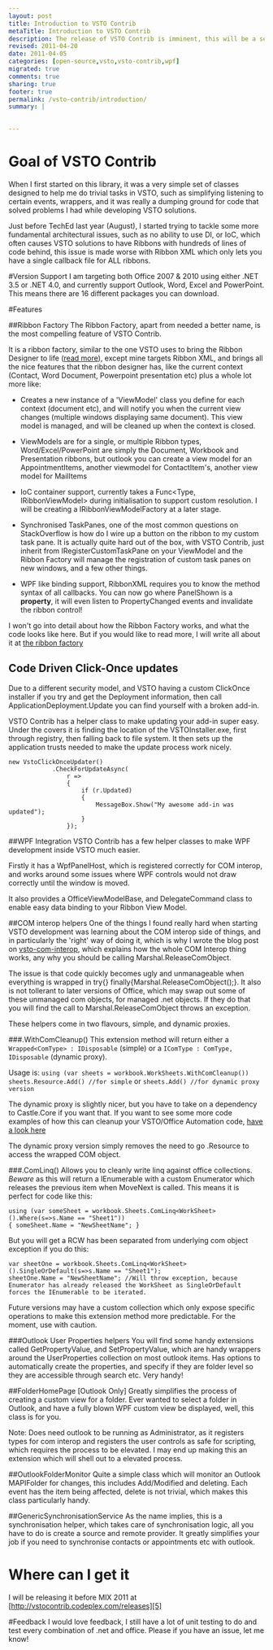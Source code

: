 ```yaml
---
layout: post
title: Introduction to VSTO Contrib
metaTitle: Introduction to VSTO Contrib
description: The release of VSTO Contrib is imminent, this will be a series covering various parts of VSTO Contrib.
revised: 2011-04-20
date: 2011-04-05
categories: [open-source,vsto,vsto-contrib,wpf]
migrated: true
comments: true
sharing: true
footer: true
permalink: /vsto-contrib/introduction/
summary: | 
  

---
```

# Goal of VSTO Contrib
When I first started on this library, it was a very simple set of classes designed to help me do trivial tasks in VSTO, such as simplifying listening to certain events, wrappers, and it was really a dumping ground for code that solved problems I had while developing VSTO solutions.

Just before TechEd last year (August), I started trying to tackle some more fundamental architectural issues, such as no ability to use DI, or IoC, which often causes VSTO solutions to have Ribbons with hundreds of lines of code behind, this issue is made worse with Ribbon XML which only lets you have a single callback file for ALL ribbons.
<!-- more -->
#Version Support
I am targeting both Office 2007 & 2010 using either .NET 3.5 or .NET 4.0, and currently support Outlook, Word, Excel and PowerPoint. This means there are 16 different packages you can download.

#Features

##Ribbon Factory
The Ribbon Factory, apart from needed a better name, is the most compelling feature of VSTO Contrib.  

It is a ribbon factory, similar to the one VSTO uses to bring the Ribbon Designer to life ([read more][1]), except mine targets Ribbon XML, and brings all the nice features that the ribbon designer has, like the current context (Contact, Word Document, Powerpoint presentation etc) plus a whole lot more like:

 - Creates a new instance of a 'ViewModel' class you define for each context (document etc), and will notify you when the current view changes (multiple windows displaying same document). This view model is managed, and will be cleaned up when the context is closed.

 - ViewModels are for a single, or multiple Ribbon types, Word/Excel/PowerPoint are simply the Document, Workbook and Presentation ribbons, but outlook you can create a view model for an AppointmentItems, another viewmodel for ContactItem's, another view model for MailItems

 - IoC container support, currently takes a Func<Type, IRibbonViewModel> during initialisation to support custom resolution. I will be creating a IRibbonViewModelFactory at a later stage.  

 - Synchronised TaskPanes, one of the most common questions on StackOverflow is how do I wire up a button on the ribbon to my custom task pane. It is actually quite hard out of the box, with VSTO Contrib, just inherit from IRegisterCustomTaskPane on your ViewModel and the Ribbon Factory will manage the registration of custom task panes on new windows, and a few other things.  

 - WPF like binding support, RibbonXML requires you to know the method syntax of all callbacks. You can now go <toggleButton onAction="PanelShown" getPressed="PanelShown" /> where PanelShown is a **property**, it will even listen to PropertyChanged events and invalidate the ribbon control!

I won't go into detail about how the Ribbon Factory works, and what the code looks like here. But if you would like to read more, I will write all about it at [the ribbon factory][2]

## Code Driven Click-Once updates
Due to a different security model, and VSTO having a custom ClickOnce installer if you try and get the Deployment information, then call ApplicationDeployment.Update you can find yourself with a broken add-in.

VSTO Contrib has a helper class to make updating your add-in super easy. Under the covers it is finding the location of the VSTOInstaller.exe, first through registry, then falling back to file system. It then sets up the application trusts needed to make the update process work nicely.

    new VstoClickOnceUpdater()
                .CheckForUpdateAsync(
                    r =>
                    {
                        if (r.Updated)
                        {
                            MessageBox.Show("My awesome add-in was updated");
                        }
                    });

##WPF Integration
VSTO Contrib has a few helper classes to make WPF development inside VSTO much easier.

Firstly it has a WpfPanelHost, which is registered correctly for COM interop, and works around some issues where WPF controls would not draw correctly until the window is moved. 

It also provides a OfficeViewModelBase, and DelegateCommand class to enable easy data binding to your Ribbon View Model.

##COM interop helpers
One of the things I found really hard when starting VSTO development was learning about the COM interop side of things, and in particularly the 'right' way of doing it, which is why I wrote the blog post on [vsto-com-interop][3], which explains how the whole COM Interop thing works, any why you should be calling Marshal.ReleaseComObject.

The issue is that code quickly becomes ugly and unmanageable when everything is wrapped in try{} finally{Marshal.ReleaseComObject();}. It also is not tollerant to later versions of Office, which may swap out some of these unmanaged com objects, for managed .net objects. If they do that you will find the call to Marshal.ReleaseComObject throws an exception.

These helpers come in two flavours, simple, and dynamic proxies. 

###.WithComCleanup()
This extension method will return either a `Wrapped<ComType> : IDisposable` (simple) or a `IComType : ComType, IDisposable` (dynamic proxy).

Usage is:
`using (var sheets = workbook.WorkSheets.WithComCleanup())`
`sheets.Resource.Add() //for simple`
or `sheets.Add() //for dynamic proxy version`

The dynamic proxy is slightly nicer, but you have to take on a dependency to Castle.Core if you want that. If you want to see some more code examples of how this can cleanup your VSTO/Office Automation code, [have a look here][4]

The dynamic proxy version simply removes the need to go .Resource to access the wrapped COM object.

###.ComLinq<T>()
Allows you to cleanly write linq against office collections. *Beware* as this will return a IEnumerable<T> with a custom Enumerator which releases the previous item when MoveNext is called. This means it is perfect for code like this:

    using (var someSheet = workbook.Sheets.ComLinq<WorkSheet>().Where(s=>s.Name == "Sheet1"))
    { someSheet.Name = "NewSheetName"; }

But you will get a RCW has been separated from underlying com object exception if you do this:

    var sheetOne = workbook.Sheets.ComLinq<WorkSheet>().SingleOrDefault(s=>s.Name == "Sheet1");
    sheetOne.Name = "NewSheetName"; //Will throw exception, because Enumerator has already released the WorkSheet as SingleOrDefault forces the IEnumerable to be iterated.

Future versions may have a custom collection which only expose specific operations to make this extension method more predictable. For the moment, use with caution.

###Outlook User Properties helpers
You will find some handy extensions called GetPropertyValue<T>, and SetPropertyValue<T>, which are handy wrappers around the UserProperties collection on most outlook items. Has options to automatically create the properties, and specify if they are folder level so they are accessible through search etc. Very handy!


##FolderHomePage [Outlook Only]
Greatly simplifies the process of creating a custom view for a folder. Ever wanted to select a folder in Outlook, and have a fully blown WPF custom view be displayed, well, this class is for you.

Note: Does need outlook to be running as Administrator, as it registers types for com interop and registers the user controls as safe for scripting, which requires the process to be elevated. I may end up making this an extension which will shell out to a elevated process.

##OutlookFolderMonitor
Quite a simple class which will monitor an Outlook MAPIFolder for changes, this includes Add/Modified and deleting. Each event has the item being affected, delete is not trivial, which makes this class particularly handy.

##GenericSynchronisationService
As the name implies, this is a synchronisation helper, which takes care of synchronisation logic, all you have to do is create a source and remote provider. It greatly simplifies your job if you need to synchronise contacts or appointments etc with outlook.


# Where can I get it

I will be releasing it before MIX 2011 at [http://vstocontrib.codeplex.com/releases][5]


#Feedback
I would love feedback, I still have a lot of unit testing to do and test every combination of .net and office. Please if you have an issue, let me know!


 


  [1]: ../vsto-ribbon-designer-in-depth
  [2]: ribbon-factory
  [3]: vsto-com-interop
  [4]: com-cleanup-extension-methods
  [5]: http://vstocontrib.codeplex.com/releases